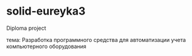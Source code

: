 # solid-eureyka3
Diploma project

тема: Разработка программного средства для автоматизации учета компьютерного оборудования
